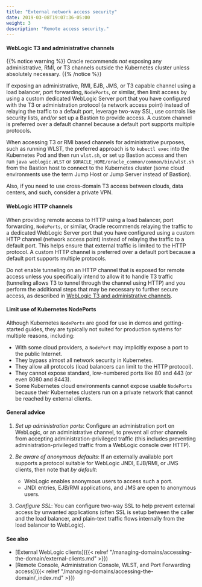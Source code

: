 ```yaml
---
title: "External network access security"
date: 2019-03-08T19:07:36-05:00
weight: 3
description: "Remote access security."
---
```


#### WebLogic T3 and administrative channels

{{% notice warning %}}
Oracle recommends _not_ exposing any administrative, RMI, or T3 channels outside the Kubernetes cluster
unless absolutely necessary.
{{% /notice %}}

If exposing an administrative, RMI, EJB, JMS, or T3 capable
channel using a load balancer,
port forwarding, `NodePorts`, or similar,
then limit access by using a custom
dedicated WebLogic Server port that you have configured
with the T3 or administration protocol (a network access point)
instead of relaying the traffic to a default port,
leverage two-way SSL, use controls like security lists,
and/or set up a Bastion to provide access. A custom channel
is preferred over a default channel because a default port supports
multiple protocols.

When accessing T3 or RMI based channels for administrative purposes,
such as running WLST, the preferred approach is to `kubectl exec` into
the Kubernetes Pod and then run `wlst.sh`, or set up Bastion access and then run
`java weblogic.WLST` or `$ORACLE_HOME/oracle_common/common/bin/wlst.sh`
from the Bastion host to connect to the Kubernetes cluster
(some cloud environments use the term Jump Host or Jump Server instead of Bastion).

Also, if you need to use cross-domain T3 access
between clouds, data centers, and such, consider a private VPN.

#### WebLogic HTTP channels

When providing remote access to HTTP using a load balancer,
port forwarding, `NodePorts`, or similar,
Oracle recommends relaying the traffic to a dedicated
WebLogic Server port that you have configured
using a custom HTTP channel (network access point)
instead of relaying the traffic to a default port.
This helps ensure that external
traffic is limited to the HTTP protocol. A custom HTTP channel
is preferred over a default port because a default port supports
multiple protocols.

Do not enable tunneling on an HTTP channel
that is exposed for remote access unless you specifically
intend to allow it to handle T3 traffic
(tunneling allows T3 to tunnel through the channel using HTTP)
and you perform the additional steps that may be necessary
to further secure access, as described
in [WebLogic T3 and administrative channels](#weblogic-t3-and-administrative-channels).

#### Limit use of Kubernetes NodePorts

Although Kubernetes `NodePorts` are good for use in demos and getting-started guides,
they are typically not suited for production systems for multiple reasons, including:

- With some cloud providers, a `NodePort` may implicitly expose a port to the public Internet.
- They bypass almost all network security in Kubernetes.
- They allow all protocols (load balancers can limit to the HTTP protocol).
- They cannot expose standard, low-numbered ports like 80 and 443 (or even 8080 and 8443).
- Some Kubernetes cloud environments cannot expose usable `NodePorts` because their Kubernetes clusters run on a private network that cannot be reached by external clients.

#### General advice

1. _Set up administration ports_: Configure an administration port on WebLogic, or an administrative channel, to prevent
   all other channels from accepting administration-privileged traffic
   (this includes preventing administration-privileged traffic from a WebLogic console over HTTP).

1. _Be aware of anonymous defaults_:
   If an externally available port supports a protocol suitable for WebLogic
   JNDI, EJB/RMI, or JMS clients,
   then note that _by default_:
   - WebLogic enables anonymous users to access such a port.
   - JNDI entries, EJB/RMI applications, and JMS are open to anonymous users.

1. _Configure SSL_:
   You can configure two-way SSL to help prevent external access by unwanted applications
   (often SSL is setup between the caller and the load balancer, and plain-text
   traffic flows internally from the load balancer to WebLogic).

#### See also

- [External WebLogic clients]({{< relref "/managing-domains/accessing-the-domain/external-clients.md" >}})
- [Remote Console, Administration Console, WLST, and Port Forwarding access]({{< relref "/managing-domains/accessing-the-domain/_index.md" >}})
